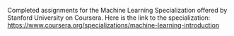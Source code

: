 Completed assignments for the Machine Learning Specialization offered by Stanford University on Coursera.
Here is the link to the specialization: https://www.coursera.org/specializations/machine-learning-introduction
